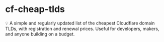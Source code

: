 # cf-cheap-tlds
💡 A simple and regularly updated list of the cheapest Cloudflare domain TLDs, with registration and renewal prices. Useful for developers, makers, and anyone building on a budget.
